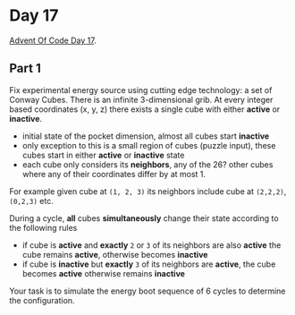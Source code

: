 # Day 17

[Advent Of Code Day 17](https://adventofcode.com/2020/day/17).

## Part 1

Fix experimental energy source using cutting edge technology: a set of Conway Cubes.
There is an infinite 3-dimensional grib. At every integer based coordinates (x, y, z) there exists a single cube with either **active** or **inactive**.

* initial state of the pocket dimension, almost all cubes start **inactive**
* only exception to this is a small region of cubes (puzzle input), these cubes start in either **active** or **inactive** state
* each cube only considers its **neighbors**, any of the 26? other cubes where any of their coordinates differ by at most 1.

For example given cube at `(1, 2, 3)` its neighbors include cube at `(2,2,2)`, `(0,2,3)` etc.

During a cycle, **all** cubes **simultaneously** change their state according to the following rules

* if cube is **active** and **exactly** `2` or `3` of its neighbors are also **active** the cube remains **active**, otherwise becomes **inactive**
* if cube is **inactive** but **exactly** `3`  of its neighbors are **active**, the cube becomes **active** otherwise remains **inactive**

Your task is to simulate the energy boot sequence of 6 cycles to determine the configuration.